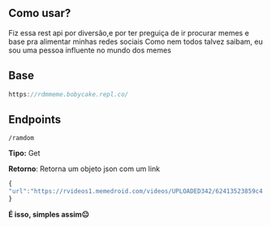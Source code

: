 ## Como usar?
Fiz essa rest api por diversão,e por ter preguiça de ir procurar memes e base pra alimentar minhas redes sociais
Como nem todos talvez saibam, eu sou uma pessoa influente no mundo dos memes

## Base
```js
https://rdmmeme.bobycake.repl.co/
```
## Endpoints

```
/ramdom
```
**Tipo:** Get

**Retorno**: Retorna um objeto json com um link
```js
{
"url":"https://rvideos1.memedroid.com/videos/UPLOADED342/62413523859c4.mp4"
}
```
**É isso, simples assim😐**
